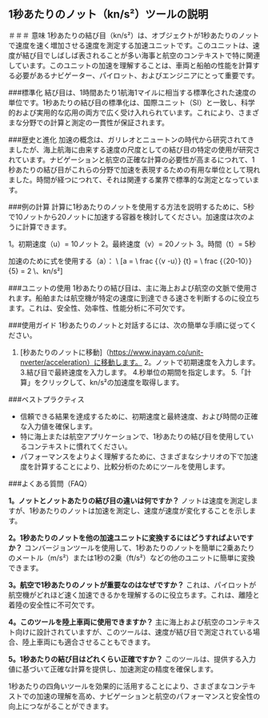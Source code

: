## 1秒あたりのノット（kn/s²）ツールの説明

＃＃＃ 意味
1秒あたりの結び目（kn/s²）は、オブジェクトが1秒あたりのノットで速度を速く増加させる速度を測定する加速ユニットです。このユニットは、速度が結び目でしばしば表されることが多い海事と航空のコンテキストで特に関連しています。このユニットの加速を理解することは、車両と船舶の性能を計算する必要があるナビゲーター、パイロット、およびエンジニアにとって重要です。

###標準化
結び目は、1時間あたり1航海1マイルに相当する標準化された速度の単位です。1秒あたりの結び目の標準化は、国際ユニット（SI）と一致し、科学的および実用的な応用の両方で広く受け入れられています。これにより、さまざまな分野での計算と測定の一貫性が保証されます。

###歴史と進化
加速の概念は、ガリレオとニュートンの時代から研究されてきましたが、海上航海に由来する速度の尺度としての結び目の特定の使用が研究されています。ナビゲーションと航空の正確な計算の必要性が高まるにつれて、1秒あたりの結び目がこれらの分野で加速を表現するための有用な単位として現れました。時間が経つにつれて、それは関連する業界で標準的な測定となっています。

###例の計算
計算に1秒あたりのノットを使用する方法を説明するために、5秒で10ノットから20ノットに加速する容器を検討してください。加速度は次のように計算できます。

1。初期速度（u）= 10ノット
2。最終速度（v）= 20ノット
3。時間（t）= 5秒

加速のために式を使用する（a）：
\ [a = \ frac {（v -u）} {t} = \ frac {（20-10）} {5} = 2 \、kn/s²\]

###ユニットの使用
1秒あたりの結び目は、主に海上および航空の文脈で使用されます。船舶または航空機が特定の速度に到達できる速さを判断するのに役立ちます。これは、安全性、効率性、性能分析に不可欠です。

###使用ガイド
1秒あたりのノットと対話するには、次の簡単な手順に従ってください。
1. [秒あたりのノットに移動]（https://www.inayam.co/unit-nverter/acceleration）に移動します。
2。ノットで初期速度を入力します。
3.結び目で最終速度を入力します。
4.秒単位の期間を指定します。
5.「計算」をクリックして、kn/s²の加速度を取得します。

###ベストプラクティス
- 信頼できる結果を達成するために、初期速度と最終速度、および時間の正確な入力値を確保します。
- 特に海上または航空アプリケーションで、1秒あたりの結び目を使用しているコンテキストに慣れてください。
- パフォーマンスをよりよく理解するために、さまざまなシナリオの下で加速度を計算することにより、比較分析のためにツールを使用します。

###よくある質問（FAQ）

**1。ノットとノットあたりの結び目の違いは何ですか？**
ノットは速度を測定しますが、1秒あたりのノットは加速を測定し、速度が速度が変化することを示します。

**2。1秒あたりのノットを他の加速ユニットに変換するにはどうすればよいですか？**
コンバージョンツールを使用して、1秒あたりのノットを簡単に2乗あたりのメートル（m/s²）または1秒の2乗（ft/s²）などの他のユニットに簡単に変換できます。

**3。航空で1秒あたりのノットが重要なのはなぜですか？**
これは、パイロットが航空機がどれほど速く加速できるかを理解するのに役立ちます。これは、離陸と着陸の安全性に不可欠です。

**4。このツールを陸上車両に使用できますか？**
主に海上および航空のコンテキスト向けに設計されていますが、このツールは、速度が結び目で測定されている場合、陸上車両にも適合させることもできます。

**5。1秒あたりの結び目はどれくらい正確ですか？**
このツールは、提供する入力値に基づいて正確な計算を提供し、加速測定の精度を確保します。

1秒あたりの四角いツールを効果的に活用することにより、さまざまなコンテキストでの加速の理解を高め、ナビゲーションと航空のパフォーマンスと安全性の向上につながることができます。
